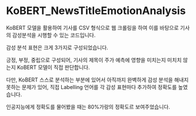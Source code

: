 # KoBERT_NewsTitleEmotionAnalysis

KoBERT 모델을 활용하여 기사를 CSV 형식으로 웹 크롤링을 하여 이를 바탕으로 기사의 감성분석을 시행할 수 있는 코드입니다.

감성 분석 표현은 크게 3가지로 구성되었습니다.

긍정, 부정, 중립으로 구성되어, 기사의 제목이 주가 예측에 영향을 미치는지 미치치 않는지 KoBERT 모델이 직접 판단합니다.

다만, KoBERT 스스로 분석하는 부분에 있어서 아직까지 완벽하게 감성 분석을 해내지 못하는 문제가 있어, 직접 Labelling 언어를 각 감성 표현마다 추가하여 정확도를 높였습니다.

인공지능에게 정확도를 물어봤을 때는 80%가랑의 정확도르 보여주었습니다.
